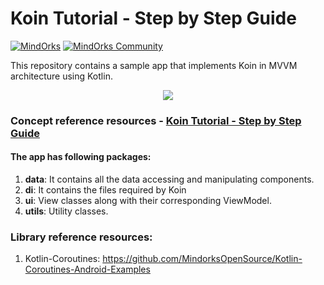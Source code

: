# Koin Tutorial - Step by Step Guide
[![MindOrks](https://img.shields.io/badge/mindorks-opensource-blue.svg)](https://mindorks.com/open-source-projects)
[![MindOrks Community](https://img.shields.io/badge/join-community-blue.svg)](https://mindorks.com/join-community)

This repository contains a sample app that implements Koin in MVVM architecture using Kotlin.
<p align="center">
  <img src="https://github.com/MindorksOpenSource/Koin-Tutorial/blob/master/assets/banner-koin.png">
</p>

### Concept reference resources - [Koin Tutorial - Step by Step Guide](https://blog.mindorks.com/kotlin-koin-tutorial)

#### The app has following packages:
1. **data**: It contains all the data accessing and manipulating components.
2. **di**: It contains the files required by Koin
3. **ui**: View classes along with their corresponding ViewModel.
4. **utils**: Utility classes.

### Library reference resources:
1. Kotlin-Coroutines: https://github.com/MindorksOpenSource/Kotlin-Coroutines-Android-Examples